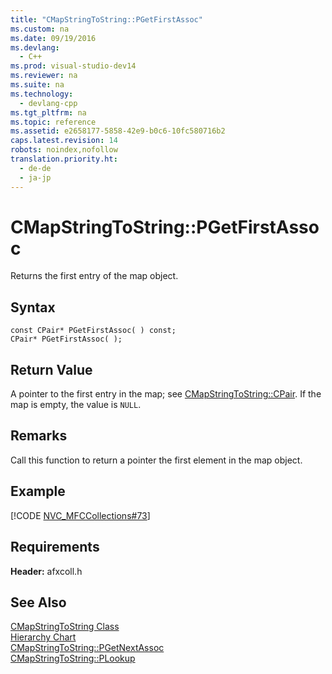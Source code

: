 ```yaml
---
title: "CMapStringToString::PGetFirstAssoc"
ms.custom: na
ms.date: 09/19/2016
ms.devlang: 
  - C++
ms.prod: visual-studio-dev14
ms.reviewer: na
ms.suite: na
ms.technology: 
  - devlang-cpp
ms.tgt_pltfrm: na
ms.topic: reference
ms.assetid: e2658177-5858-42e9-b0c6-10fc580716b2
caps.latest.revision: 14
robots: noindex,nofollow
translation.priority.ht: 
  - de-de
  - ja-jp
---
```

# CMapStringToString::PGetFirstAssoc
Returns the first entry of the map object.  
  
## Syntax  
  
```  
const CPair* PGetFirstAssoc( ) const;   
CPair* PGetFirstAssoc( );  
```  
  
## Return Value  
 A pointer to the first entry in the map; see [CMapStringToString::CPair](../vs140/CMapStringToString--CPair.md). If the map is empty, the value is `NULL`.  
  
## Remarks  
 Call this function to return a pointer the first element in the map object.  
  
## Example  
 [!CODE [NVC_MFCCollections#73](../CodeSnippet/VS_Snippets_Cpp/NVC_MFCCollections#73)]  
  
## Requirements  
 **Header:** afxcoll.h  
  
## See Also  
 [CMapStringToString Class](../vs140/CMapStringToString-Class.md)   
 [Hierarchy Chart](../vs140/Hierarchy-Chart.md)   
 [CMapStringToString::PGetNextAssoc](../vs140/CMapStringToString--PGetNextAssoc.md)   
 [CMapStringToString::PLookup](../vs140/CMapStringToString--PLookup.md)